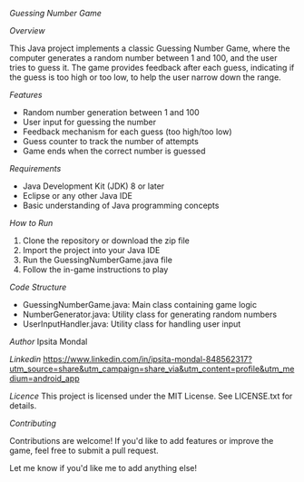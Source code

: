 *Guessing Number Game*

*Overview*

This Java project implements a classic Guessing Number Game, where the computer generates a random number between 1 and 100, and the user tries to guess it. The game provides feedback after each guess, indicating if the guess is too high or too low, to help the user narrow down the range.

*Features*

- Random number generation between 1 and 100
- User input for guessing the number
- Feedback mechanism for each guess (too high/too low)
- Guess counter to track the number of attempts
- Game ends when the correct number is guessed

*Requirements*

- Java Development Kit (JDK) 8 or later
- Eclipse or any other Java IDE
- Basic understanding of Java programming concepts

*How to Run*

1. Clone the repository or download the zip file
2. Import the project into your Java IDE
3. Run the GuessingNumberGame.java file
4. Follow the in-game instructions to play

*Code Structure*

- GuessingNumberGame.java: Main class containing game logic
- NumberGenerator.java: Utility class for generating random numbers
- UserInputHandler.java: Utility class for handling user input

*Author*
Ipsita Mondal

*Linkedin*
https://www.linkedin.com/in/ipsita-mondal-848562317?utm_source=share&utm_campaign=share_via&utm_content=profile&utm_medium=android_app

*Licence*
This project is licensed under the MIT License. See LICENSE.txt for details.

*Contributing*

Contributions are welcome! If you'd like to add features or improve the game, feel free to submit a pull request.

Let me know if you'd like me to add anything else!
